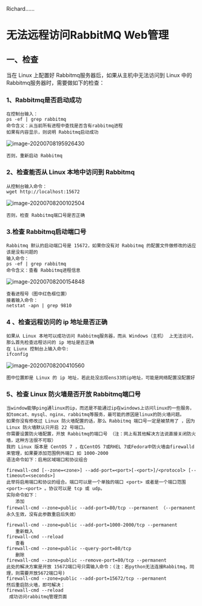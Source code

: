 Richard......

# 无法远程访问RabbitMQ Web管理

## 一、检查

当在 Linux 上配置好 Rabbitmq服务器后，如果从主机中无法访问到 Linux 中的Rabbitmq服务器时，需要做如下的检查：

### 1、**Rabbitmq是否启动成功**

~~~
在控制台输入：
ps -ef | grep rabbitmq
命令含义：从当前所有进程中查找是否含有rabbitmq进程
如果有内容显示，则说明 Rabbitmq启动成功
~~~

![image-20200708195926430](C:\Users\Richard\AppData\Roaming\Typora\typora-user-images\image-20200708195926430.png)

~~~
否则，重新启动 Rabbitmq
~~~

### 2、**检查能否从 Linux 本地中访问到 Rabbitmq**

~~~
从控制台输入命令：
wget http://localhost:15672
~~~

![image-20200708200102504](C:\Users\Richard\AppData\Roaming\Typora\typora-user-images\image-20200708200102504.png)

~~~
否则，检查 Rabbitmq端口号是否正确
~~~

### 3.**检查 Rabbitmq启动端口号**

~~~
Rabbitmq 默认的启动端口号是 15672，如果你没有对 Rabbitmq 的配置文件做修改的话应该是没有问题的
输入命令：
ps -ef | grep rabbitmq
命令含义：查看 Rabbitmq进程信息
~~~

![image-20200708200154848](C:\Users\Richard\AppData\Roaming\Typora\typora-user-images\image-20200708200154848.png)

~~~
查看进程号（图中红色框位置）
接着输入命令：
netstat -apn | grep 9810
~~~



### 4 、**检查远程访问的** **ip** **地址是否正确**

```
如果从 Linux 本地可以成功访问 Rabbitmq服务器，而从 Windows（主机） 上无法访问，那么首先检查远程访问的 ip 地址是否正确
在 Liunx 控制台上输入命令:
ifconfig
```

![image-20200708200410560](C:\Users\Richard\AppData\Roaming\Typora\typora-user-images\image-20200708200410560.png)

```
图中位置即是 Linux 的 ip 地址，若此处没出现ens33的ip地址，可能是网络配置没配置好
```

### 5、**检查 Linux 防火墙是否开放 Rabbitmq端口号**

```
当window能够ping通linux的ip，而还是不能通过ip在windows上访问linux的一些服务，如tomcat、mysql、nginx、rabbitmq等服务，最可能的原因是linux的防火墙问题。
如果你没有修改过 Linux 防火墙配置的话，那么 Rabbitmq 端口号一定是被禁用了 ，因为 Linux 防火墙默认只开启 22 号端口。
你需要设置防火墙配置，开放 Rabbitmq的端口号 （注：网上有其他解决方法说直接关闭防火墙，这种方法很不可取）
我的 Linux 版本是 CentOS 7 ，在CentOS 7或RHEL 7或Fedora中防火墙由firewalld来管理，如果要添加范围例外端口 如 1000-2000
语法命令如下：启用区域端口和协议组合

firewall-cmd [--zone=<zone>] --add-port=<port>[-<port>]/<protocol> [--timeout=<seconds>]
此举将启用端口和协议的组合。端口可以是一个单独的端口 <port> 或者是一个端口范围 <port>-<port> 。协议可以是 tcp 或 udp。
实际命令如下：
　　添加
firewall-cmd --zone=public --add-port=80/tcp --permanent （--permanent永久生效，没有此参数重启后失效）

firewall-cmd --zone=public --add-port=1000-2000/tcp --permanent 
　　重新载入
firewall-cmd --reload
　　查看
firewall-cmd --zone=public --query-port=80/tcp
　　删除
firewall-cmd --zone=public --remove-port=80/tcp --permanent
此处的解决方案是开放 15672端口号只需输入命令：(注：若python无法连接Rabbitmq，同理，则需要开放5672端口号)
firewall-cmd --zone=public --add-port=15672/tcp --permanent
然后重启防火墙，即可解决：
firewall-cmd --reload
 成功访问rabbitmq管理页面


```

> 